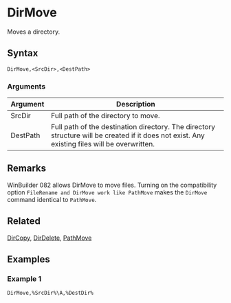 # DirMove

Moves a directory.

## Syntax

```pebakery
DirMove,<SrcDir>,<DestPath>
```

### Arguments

| Argument | Description |
| --- | --- |
| SrcDir | Full path of the directory to move. |
| DestPath | Full path of the destination directory. The directory structure will be created if it does not exist. Any existing files will be overwritten. |

## Remarks

WinBuilder 082 allows DirMove to move files. Turning on the compatibility option `FileRename and DirMove work like PathMove` makes the `DirMove` command identical to `PathMove`.

## Related

[DirCopy](./DirCopy.md), [DirDelete](./DirDelete.md), [PathMove](./PathMove.md)

## Examples

### Example 1

```pebakery
DirMove,%SrcDir%\A,%DestDir%
```
